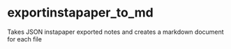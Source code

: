 # exportinstapaper_to_md
Takes JSON instapaper exported notes and creates a markdown document for each file
